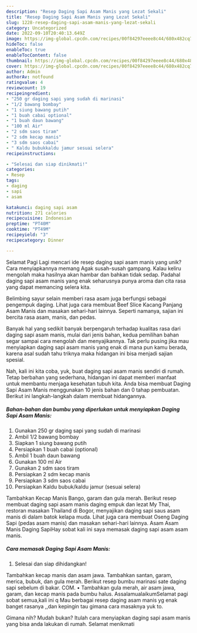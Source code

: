 ```yaml
---
description: "Resep Daging Sapi Asam Manis yang Lezat Sekali"
title: "Resep Daging Sapi Asam Manis yang Lezat Sekali"
slug: 1228-resep-daging-sapi-asam-manis-yang-lezat-sekali
category: Uncategorized
date: 2022-09-10T20:40:13.649Z
image: https://img-global.cpcdn.com/recipes/00f84297eeee8c44/680x482cq70/daging-sapi-asam-manis-foto-resep-utama.jpg
hideToc: false
enableToc: true
enableTocContent: false
thumbnail: https://img-global.cpcdn.com/recipes/00f84297eeee8c44/680x482cq70/daging-sapi-asam-manis-foto-resep-utama.jpg
cover: https://img-global.cpcdn.com/recipes/00f84297eeee8c44/680x482cq70/daging-sapi-asam-manis-foto-resep-utama.jpg
author: Admin
authorAv: notfound
ratingvalue: 4
reviewcount: 19
recipeingredient:
- "250 gr daging sapi yang sudah di marinasi"
- "1/2 bawang bombay"
- "1 siung bawang putih"
- "1 buah cabai optional"
- "1 buah daun bawang"
- "100 ml Air"
- "2 sdm saos tiram"
- "2 sdm kecap manis"
- "3 sdm saos cabai"
- " Kaldu bubukkaldu jamur sesuai selera"
recipeinstructions:

- "Selesai dan siap dinikmati!"
categories:
- Resep
tags:
- daging
- sapi
- asam

katakunci: daging sapi asam 
nutrition: 271 calories
recipecuisine: Indonesian
preptime: "PT40M"
cooktime: "PT49M"
recipeyield: "3"
recipecategory: Dinner

---
```



Selamat Pagi Lagi mencari ide resep daging sapi asam manis yang unik? Cara menyiapkannya memang Agak susah-susah gampang. Kalau keliru mengolah maka hasilnya akan hambar dan bahkan tidak sedap. Padahal daging sapi asam manis yang enak seharusnya punya aroma dan cita rasa yang dapat memancing selera kita.


Belimbing sayur selain memberi rasa asam juga berfungsi sebagai pengempuk daging. Lihat juga cara membuat Beef Slice Kacang Panjang Asam Manis dan masakan sehari-hari lainnya. Seperti namanya, sajian ini bercita rasa asam, manis, dan pedas.

Banyak hal yang sedikit banyak berpengaruh terhadap kualitas rasa dari daging sapi asam manis, mulai dari jenis bahan, kedua pemilihan bahan segar sampai cara mengolah dan menyajikannya. Tak perlu pusing jika mau menyiapkan daging sapi asam manis yang enak di mana pun kamu berada, karena asal sudah tahu triknya maka hidangan ini bisa menjadi sajian spesial.


Nah, kali ini kita coba, yuk, buat daging sapi asam manis sendiri di rumah. Tetap berbahan yang sederhana, hidangan ini dapat memberi manfaat untuk membantu menjaga kesehatan tubuh kita. Anda bisa membuat Daging Sapi Asam Manis menggunakan 10 jenis bahan dan 0 tahap pembuatan. Berikut ini langkah-langkah dalam membuat hidangannya.

<!--inarticleads1-->

##### Bahan-bahan dan bumbu yang diperlukan untuk menyiapkan Daging Sapi Asam Manis:

1. Gunakan 250 gr daging sapi yang sudah di marinasi
1. Ambil 1/2 bawang bombay
1. Siapkan 1 siung bawang putih
1. Persiapkan 1 buah cabai (optional)
1. Ambil 1 buah daun bawang
1. Gunakan 100 ml Air
1. Gunakan 2 sdm saos tiram
1. Persiapkan 2 sdm kecap manis
1. Persiapkan 3 sdm saos cabai
1. Persiapkan  Kaldu bubuk/kaldu jamur (sesuai selera)


Tambahkan Kecap Manis Bango, garam dan gula merah. Berikut resep membuat daging sapi asam manis daging empuk dan lezat My Thai, restoran masakan Thailand di Bogor, menyajikan daging sapi saus asam manis di dalam batok kelapa muda. Lihat juga cara membuat Oseng Daging Sapi (pedas asam manis) dan masakan sehari-hari lainnya. Asam Asam Manis Daging SapiHay sobat kali ini saya memasak daging sapi asam asam manis. 

<!--inarticleads2-->

##### Cara memasak Daging Sapi Asam Manis:


1. Selesai dan siap dihidangkan!

Tambahkan kecap manis dan asam jawa. Tambahkan santan, garam, merica, bubuk, dan gula merah. Berikut resep bumbu marinasi sate daging sapi sebelum di bakar. COM. • Tambahkan gula merah, air asam jawa, garam, dan kecap manis pada bumbu halus. AssalamualaikumSelamat pagi sobat semua,kali ini q Mau berbagai resep daging asam manis yg enak banget rasanya ,,dan kepingin tau gimana cara masaknya yuk to. 

Gimana nih? Mudah bukan? Itulah cara menyiapkan daging sapi asam manis yang bisa anda lakukan di rumah. Selamat menikmati
